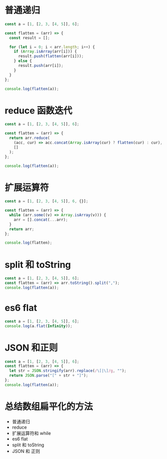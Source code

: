 # 普通递归

```js
const a = [1, [2, 3, [4, 5]], 6];

const flatten = (arr) => {
  const result = [];

  for (let i = 0; i < arr.length; i++) {
    if (Array.isArray(arr[i])) {
      result.push(flatten(arr[i]));
    } else {
      result.push(arr[i]);
    }
  }
};

console.log(flatten(a));
```

# reduce 函数迭代

```js
const a = [1, [2, 3, [4, 5]], 6];

const flatten = (arr) => {
  return arr.reduce(
    (acc, cur) => acc.concat(Array.isArray(cur) ? flatten(cur) : cur),
    []
  );
};

console.log(flatten(a));
```

# 扩展运算符

```js
const a = [1, [2, 3, [4, 5]], 6, {}];

const flatten = (arr) => {
  while (arr.some((v) => Array.isArray(v))) {
    arr = [].concat(...arr);
  }
  return arr;
};

console.log(flatten);
```

# split 和 toString

```js
const a = [1, [2, 3, [4, 5]], 6];
const flatten = (arr) => arr.toString().split(",");
console.log(flatten(a));
```

# es6 flat

```js
const a = [1, [2, 3, [4, 5]], 6];
console.log(a.flat(Infinity));
```

# JSON 和正则

```js
const a = [1, [2, 3, [4, 5]], 6];
const flatten = (arr) => {
  let str = JSON.stringify(arr).replace(/\[|\]/g, "");
  return JSON.parse("[" + str + "]");
};
console.log(flatten(a));
```

# 总结数组扁平化的方法

- 普通递归
- reduce
- 扩展运算符和 while
- es6 flat
- split 和 toString
- JSON 和 正则
